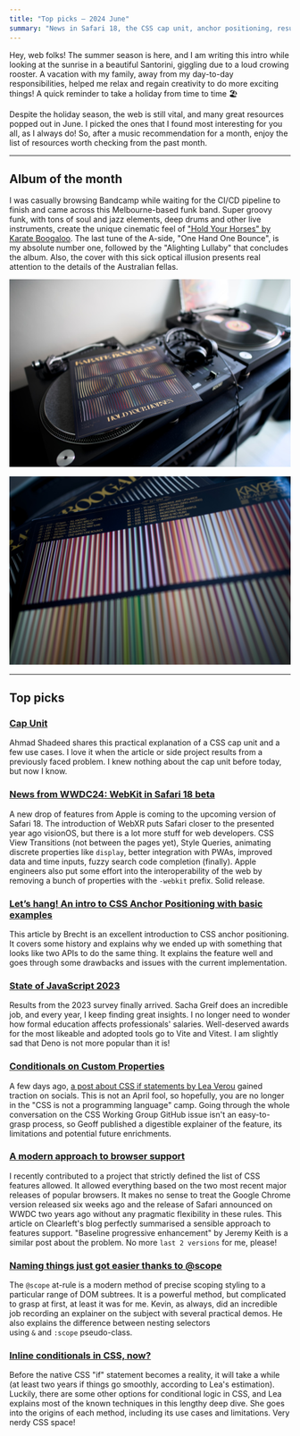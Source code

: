 ```yaml
---
title: "Top picks — 2024 June"
summary: "News in Safari 18, the CSS cap unit, anchor positioning, results of JS survey 2023, conditional logic in CSS, a fresh approach to browsers support, album of the month and more."
---
```


Hey, web folks! The summer season is here, and I am writing this intro while looking at the sunrise in a beautiful Santorini, giggling due to a loud crowing rooster. A vacation with my family, away from my day-to-day responsibilities, helped me relax and regain creativity to do more exciting things! A quick reminder to take a holiday from time to time 🏖️

Despite the holiday season, the web is still vital, and many great resources popped out in June. I picked the ones that I found most interesting for you all, as I always do! So, after a music recommendation for a month, enjoy the list of resources worth checking from the past month.

---

## Album of the month

I was casually browsing Bandcamp while waiting for the CI/CD pipeline to finish and came across this Melbourne-based funk band. Super groovy funk, with tons of soul and jazz elements, deep drums and other live instruments, create the unique cinematic feel of ["Hold Your Horses" by Karate Boogaloo](https://www.discogs.com/release/30565777-Karate-Boogaloo-Hold-Your-Horses). The last tune of the A-side, "One Hand One Bounce", is my absolute number one, followed by the "Alighting Lullaby" that concludes the album. Also, the cover with this sick optical illusion presents real attention to the details of the Australian fellas.

![](karateboogaloo-1.jpg)

![](karateboogaloo-2.jpg)

---

## Top picks

### [Cap Unit](https://ishadeed.com/article/css-cap-unit/)

Ahmad Shadeed shares this practical explanation of a CSS cap unit and a few use cases. I love it when the article or side project results from a previously faced problem. I knew nothing about the cap unit before today, but now I know.

### [News from WWDC24: WebKit in Safari 18 beta](https://webkit.org/blog/15443/news-from-wwdc24-webkit-in-safari-18-beta/)

A new drop of features from Apple is coming to the upcoming version of Safari 18. The introduction of WebXR puts Safari closer to the presented year ago visionOS, but there is a lot more stuff for web developers. CSS View Transitions (not between the pages yet), Style Queries, animating discrete properties like `display`, better integration with PWAs, improved data and time inputs, fuzzy search code completion (finally). Apple engineers also put some effort into the interoperability of the web by removing a bunch of properties with the `-webkit` prefix. Solid release.

### [Let’s hang! An intro to CSS Anchor Positioning with basic examples](https://utilitybend.com/blog/lets-hang-an-intro-to-css-anchor-positioning-with-basic-examples)

This article by Brecht is an excellent introduction to CSS anchor positioning. It covers some history and explains why we ended up with something that looks like two APIs to do the same thing. It explains the feature well and goes through some drawbacks and issues with the current implementation.

### [State of JavaScript 2023](https://2023.stateofjs.com/en-US)

Results from the 2023 survey finally arrived. Sacha Greif does an incredible job, and every year, I keep finding great insights. I no longer need to wonder how formal education affects professionals' salaries. Well-deserved awards for the most likeable and adopted tools go to Vite and Vitest. I am slightly sad that Deno is not more popular than it is!

### [Conditionals on Custom Properties](https://geoffgraham.me/conditionals-on-custom-properties/)

A few days ago, [a post about CSS if statements by Lea Verou](https://x.com/LeaVerou/status/1801192208025940200) gained traction on socials. This is not an April fool, so hopefully, you are no longer in the "CSS is not a programming language" camp. Going through the whole conversation on the CSS Working Group GitHub issue isn't an easy-to-grasp process, so Geoff published a digestible explainer of the feature, its limitations and potential future enrichments.

### [A modern approach to browser support](https://clearleft.com/thinking/a-modern-approach-to-browser-support)

I recently contributed to a project that strictly defined the list of CSS features allowed. It allowed everything based on the two most recent major releases of popular browsers. It makes no sense to treat the Google Chrome version released six weeks ago and the release of Safari announced on WWDC two years ago without any pragmatic flexibility in these rules. This article on Clearleft's blog perfectly summarised a sensible approach to features support. "Baseline progressive enhancement" by Jeremy Keith is a similar post about the problem. No more `last 2 versions` for me, please!

### [Naming things just got easier thanks to @scope](https://youtu.be/PkFuytYVqI8)

The `@scope` at-rule is a modern method of precise scoping styling to a particular range of DOM subtrees. It is a powerful method, but complicated to grasp at first, at least it was for me. Kevin, as always, did an incredible job recording an explainer on the subject with several practical demos. He also explains the difference between nesting selectors using `&` and `:scope` pseudo-class.

### [Inline conditionals in CSS, now?](https://lea.verou.me/blog/2024/css-conditionals-now/)

Before the native CSS "if" statement becomes a reality, it will take a while (at least two years if things go smoothly, according to Lea's estimation). Luckily, there are some other options for conditional logic in CSS, and Lea explains most of the known techniques in this lengthy deep dive. She goes into the origins of each method, including its use cases and limitations. Very nerdy CSS space!
